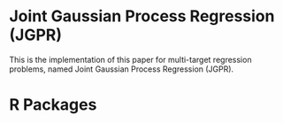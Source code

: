 # Joint Gaussian Process Regression (JGPR)
This is the implementation of this paper for multi-target regression problems, named Joint Gaussian Process Regression (JGPR).

# R Packages

